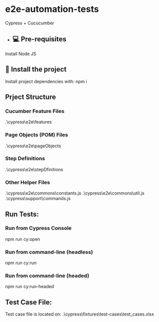 # e2e-automation-tests
Cypress + Cucucumber

- ## 💻 Pre-requisites

 Install Node JS

## 🚀 Install the project

Install project dependencies with: npm i 

## Prject Structure

### Cucumber Feature Files
.\cypress\e2e\features

### Page Objects (POM) Files
.\cypress\e2e\pageObjects

### Step Definitions
.\cypress\e2e\stepDfinitions

### Other Helper Files
.\cypress\e2e\commons\constants.js 
.\cypress\e2e\commons\util.js
.\cypress\support\commands.js

## Run Tests:
### Run from Cypress Console
npm run cy:open
### Run from command-line (headless)
npm run cy:run
### Run from command-line (headed)
npm run cy:run-headed

## Test Case File:
Test case file is located on: .\cypress\fixtures\test-cases\test_cases.xlsx




